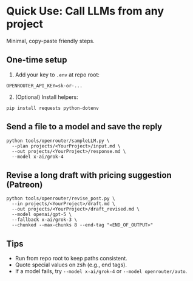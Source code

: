 # Quick Use: Call LLMs from any project

Minimal, copy-paste friendly steps.

## One-time setup
1) Add your key to `.env` at repo root:
```
OPENROUTER_API_KEY=sk-or-...
```
2) (Optional) Install helpers:
```
pip install requests python-dotenv
```

## Send a file to a model and save the reply
```
python tools/openrouter/sampleLLM.py \
  --plan projects/<YourProject>/input.md \
  --out projects/<YourProject>/response.md \
  --model x-ai/grok-4
```

## Revise a long draft with pricing suggestion (Patreon)
```
python tools/openrouter/revise_post.py \
  --in projects/<YourProject>/draft.md \
  --out projects/<YourProject>/draft_revised.md \
  --model openai/gpt-5 \
  --fallback x-ai/grok-3 \
  --chunked --max-chunks 8 --end-tag "<END_OF_OUTPUT>"
```

## Tips
- Run from repo root to keep paths consistent.
- Quote special values on zsh (e.g., end tags).
- If a model fails, try `--model x-ai/grok-4` or `--model openrouter/auto`.
